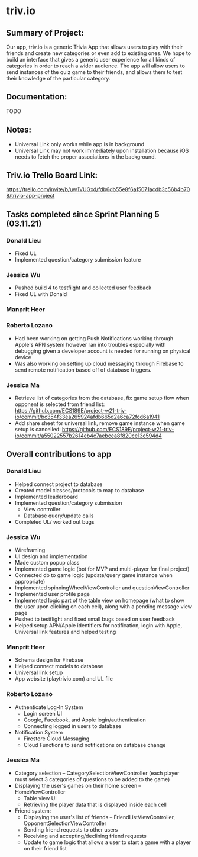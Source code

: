 
# triv.io

## Summary of Project: 
Our app, triv.io is a generic Trivia App that allows users to play with their friends and create new categories or even add to existing ones. We hope to build an interface that gives a generic user experience for all kinds of categories in order to reach a wider audience. The app will allow users to send instances of the quiz game to their friends, and allows them to test their knowledge of the particular category.

## Documentation:
TODO

## Notes:
* Universal Link only works while app is in background
* Universal Link may not work immediately upon installation because iOS needs to fetch the proper associations in the background.

## Triv.io Trello Board Link: 
https://trello.com/invite/b/uw1VUGxd/fdb6db55e8f6a15071acdb3c56b4b708/trivio-app-project

## Tasks completed since Sprint Planning 5 (03.11.21)

### Donald Lieu 
* Fixed UL
* Implemented question/category submission feature

### Jessica Wu 
* Pushed build 4 to testfilght and collected user feedback
* Fixed UL with Donald

### Manprit Heer

### Roberto Lozano
* Had been working on getting Push Notifications working through Apple's APN system however ran into troubles especially with debugging given a developer account is needed for running on physical device
* Was also working on setting up cloud messaging through Firebase to send remote notification based off of database triggers.

### Jessica Ma 
* Retrieve list of categories from the database, fix game setup flow when opponent is selected from friend list: https://github.com/ECS189E/project-w21-triv-io/commit/bc354f33ea265924afdb665d2a6ca72fcd6a1941
* Add share sheet for universal link, remove game instance when game setup is cancelled: https://github.com/ECS189E/project-w21-triv-io/commit/a55022557b2614eb4c7aebcea8f820ce13c594d4

## Overall contributions to app

### Donald Lieu 
* Helped connect project to database
* Created model classes/protocols to map to database
* Implemented leaderboard
* Implemented question/category submission
	* View controller
	* Database query/update calls
* Completed UL/ worked out bugs

### Jessica Wu 
* Wireframing
* UI design and implementation
* Made custom popup class
* Implemented game logic (bot for MVP and multi-player for final project)
* Connected db to game logic (update/query game instance when appropriate)
* Implemented spinningWheelViewController and questionViewController
* Implemented user profile page
* Implemented logic part of the table view on homepage (what to show the user upon clicking on each cell), along with a pending message view page
* Pushed to testflight and fixed small bugs based on user feedback
* Helped setup APN/Apple identifiers for notification, login with Apple, Universal link features and helped testing

### Manprit Heer
* Schema design for Firebase
* Helped connect models to database
* Universal link setup
* App website (playtrivio.com) and UL file

### Roberto Lozano
* Authenticate Log-In System
   * Login screen UI
   * Google, Facebook, and Apple login/authentication
   * Connecting logged in users to database
* Notification System
   *  Firestore Cloud Messaging
   *  Cloud Functions to send notifications on database change

### Jessica Ma 
* Category selection – CategorySelectionViewController (each player must select 3 categories of questions to be added to the game)
* Displaying the user's games on their home screen – HomeViewController
    * Table view UI
    * Retrieving the player data that is displayed inside each cell
* Friend system:
    * Displaying the user's list of friends – FriendListViewController, OpponentSelectionViewController
    * Sending friend requests to other users
    * Receiving and accepting/declining friend requests
    * Update to game logic that allows a user to start a game with a player on their friend list
